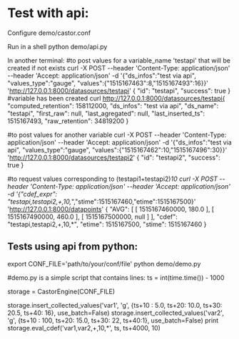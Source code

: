 Test with api:
==============
Configure demo/castor.conf

Run in a shell
python demo/api.py


In another terminal:
#to post values for a variable_name 'testapi' that will be created if not exists
curl -X POST --header 'Content-Type: application/json' --header 'Accept: application/json' -d '{"ds_infos":"test via api", "values_type":"gauge", "values":{"1515167463":8,"1515167493":16}}' 'http://127.0.0.1:8000/datasources/testapi'
{
    "id": "testapi", 
    "success": true
}
#variable has been created
curl http://127.0.0.1:8000/datasources/testapi{
    "computed_retention": 158112000, 
    "ds_infos": "test via api", 
    "ds_name": "testapi", 
    "first_raw": null, 
    "last_agregated": null, 
    "last_inserted_ts": 1515167493, 
    "raw_retention": 34819200
}

#to post values for another variable
curl -X POST --header 'Content-Type: application/json' --header 'Accept: application/json' -d '{"ds_infos":"test via api", "values_type":"gauge", "values":{"1515167462":10,"1515167496":30}}' 'http://127.0.0.1:8000/datasources/testapi2'
{
    "id": "testapi2", 
    "success": true
}


#to request values corresponding to (testapi1+testapi2)*10
curl -X POST --header 'Content-Type: application/json' --header 'Accept: application/json' -d '{"cdef_expr": "testapi,testapi2,+,10,*","stime":1515167460,"etime":1515167500}' 'http://127.0.0.1:8000/datapoints'
{
    "AVG": [
        [
            1515167460000, 
            180.0
        ], 
        [
            1515167490000, 
            460.0
        ], 
        [
            1515167500000, 
            null
        ]
    ], 
    "cdef": "testapi,testapi2,+,10,*", 
    "etime": 1515167500, 
    "stime": 1515167460
}



Tests using api from python:
----------------------------

export CONF_FILE='path/to/your/conf/file'
python  demo/demo.py

#demo.py is a simple script that contains lines:
ts = int(time.time()) - 1000

storage = CastorEngine(CONF_FILE)
        
storage.insert_collected_values('var1', 'g', {ts+10 : 5.0, ts+20: 10.0, ts+30: 20.5, ts+40: 16}, use_batch=False)
storage.insert_collected_values('var2', 'g', {ts+10 : 100, ts+20: 15.0, ts+30: 22, ts+40:1}, use_batch=False)
print storage.eval_cdef('var1,var2,+,10,*', ts, ts+4000, 10)
